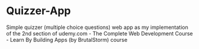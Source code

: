 # Quizzer-App
Simple quizzer (multiple choice questions) web app as my implementation of the 2nd section of udemy.com - The Complete Web Development Course - Learn By Building Apps (by BrutalStorm) course

